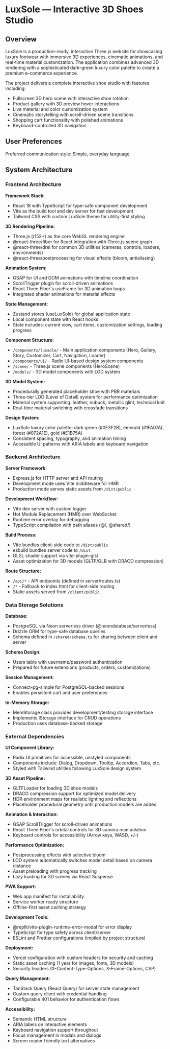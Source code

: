 # LuxSole — Interactive 3D Shoes Studio

## Overview

LuxSole is a production-ready, interactive Three.js website for showcasing luxury footwear with immersive 3D experiences, cinematic animations, and real-time material customization. The application combines advanced 3D rendering with a sophisticated dark-green luxury color palette to create a premium e-commerce experience.

The project delivers a complete interactive shoe studio with features including:
- Fullscreen 3D hero scene with interactive shoe rotation
- Product gallery with 3D preview hover interactions
- Live material and color customization system
- Cinematic storytelling with scroll-driven scene transitions
- Shopping cart functionality with polished animations
- Keyboard-controlled 3D navigation

## User Preferences

Preferred communication style: Simple, everyday language.

## System Architecture

### Frontend Architecture

**Framework Stack:**
- React 18 with TypeScript for type-safe component development
- Vite as the build tool and dev server for fast development
- Tailwind CSS with custom LuxSole theme for utility-first styling

**3D Rendering Pipeline:**
- Three.js (r152+) as the core WebGL rendering engine
- @react-three/fiber for React integration with Three.js scene graph
- @react-three/drei for common 3D utilities (cameras, controls, loaders, environments)
- @react-three/postprocessing for visual effects (bloom, antialiasing)

**Animation System:**
- GSAP for UI and DOM animations with timeline coordination
- ScrollTrigger plugin for scroll-driven animations
- React Three Fiber's useFrame for 3D animation loops
- Integrated shader animations for material effects

**State Management:**
- Zustand stores (useLuxSole) for global application state
- Local component state with React hooks
- State includes: current view, cart items, customization settings, loading progress

**Component Structure:**
- `/components/luxsole/` - Main application components (Hero, Gallery, Story, Customizer, Cart, Navigation, Loader)
- `/components/ui/` - Radix UI-based design system components
- `/scene/` - Three.js scene components (HeroScene)
- `/models/` - 3D model components with LOD system

**3D Model System:**
- Procedurally generated placeholder shoe with PBR materials
- Three-tier LOD (Level of Detail) system for performance optimization
- Material system supporting: leather, nubuck, metallic glint, technical knit
- Real-time material switching with crossfade transitions

**Design System:**
- LuxSole luxury color palette: dark green (#0F3F2B), emerald (#1FA07A), forest (#072A1E), gold (#E1B75A)
- Consistent spacing, typography, and animation timing
- Accessible UI patterns with ARIA labels and keyboard navigation

### Backend Architecture

**Server Framework:**
- Express.js for HTTP server and API routing
- Development mode uses Vite middleware for HMR
- Production mode serves static assets from `/dist/public`

**Development Workflow:**
- Vite dev server with custom logger
- Hot Module Replacement (HMR) over WebSocket
- Runtime error overlay for debugging
- TypeScript compilation with path aliases (@/, @shared/)

**Build Process:**
- Vite bundles client-side code to `/dist/public`
- esbuild bundles server code to `/dist`
- GLSL shader support via vite-plugin-glsl
- Asset optimization for 3D models (GLTF/GLB with DRACO compression)

**Route Structure:**
- `/api/*` - API endpoints (defined in server/routes.ts)
- `/*` - Fallback to index.html for client-side routing
- Static assets served from `/client/public`

### Data Storage Solutions

**Database:**
- PostgreSQL via Neon serverless driver (@neondatabase/serverless)
- Drizzle ORM for type-safe database queries
- Schema defined in `/shared/schema.ts` for sharing between client and server

**Schema Design:**
- Users table with username/password authentication
- Prepared for future extensions (products, orders, customizations)

**Session Management:**
- Connect-pg-simple for PostgreSQL-backed sessions
- Enables persistent cart and user preferences

**In-Memory Storage:**
- MemStorage class provides development/testing storage interface
- Implements IStorage interface for CRUD operations
- Production uses database-backed storage

### External Dependencies

**UI Component Library:**
- Radix UI primitives for accessible, unstyled components
- Components include: Dialog, Dropdown, Tooltip, Accordion, Tabs, etc.
- Styled with Tailwind utilities following LuxSole design system

**3D Asset Pipeline:**
- GLTFLoader for loading 3D shoe models
- DRACO compression support for optimized model delivery
- HDR environment maps for realistic lighting and reflections
- Placeholder procedural geometry until production models are added

**Animation & Interaction:**
- GSAP ScrollTrigger for scroll-driven animations
- React Three Fiber's orbital controls for 3D camera manipulation
- Keyboard controls for accessibility (Arrow keys, WASD, +/-)

**Performance Optimization:**
- Postprocessing effects with selective bloom
- LOD system automatically switches model detail based on camera distance
- Asset preloading with progress tracking
- Lazy loading for 3D scenes via React Suspense

**PWA Support:**
- Web app manifest for installability
- Service worker ready structure
- Offline-first asset caching strategy

**Development Tools:**
- @replit/vite-plugin-runtime-error-modal for error display
- TypeScript for type safety across client/server
- ESLint and Prettier configurations (implied by project structure)

**Deployment:**
- Vercel configuration with custom headers for security and caching
- Static asset caching (1 year for images, fonts, 3D models)
- Security headers (X-Content-Type-Options, X-Frame-Options, CSP)

**Query Management:**
- TanStack Query (React Query) for server state management
- Custom query client with credential handling
- Configurable 401 behavior for authentication flows

**Accessibility:**
- Semantic HTML structure
- ARIA labels on interactive elements
- Keyboard navigation support throughout
- Focus management in modals and dialogs
- Screen reader friendly text alternatives